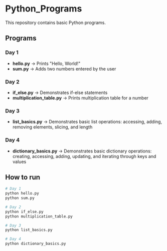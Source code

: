 # Python_Programs

This repository contains basic Python programs.

## Programs

### Day 1 
- **hello.py** → Prints "Hello, World!"
- **sum.py** → Adds two numbers entered by the user

### Day 2 
- **if_else.py** → Demonstrates if-else statements
- **multiplication_table.py** → Prints multiplication table for a number

### Day 3 
- **list_basics.py** → Demonstrates basic list operations: accessing, adding, removing elements, slicing, and length

### Day 4
- **dictionary_basics.py** → Demonstrates basic dictionary operations: creating, accessing, adding, updating, and iterating through keys and values

## How to run

```bash
# Day 1
python hello.py
python sum.py

# Day 2
python if_else.py
python multiplication_table.py

# Day 3
python list_basics.py

# Day 4
python dictionary_basics.py
